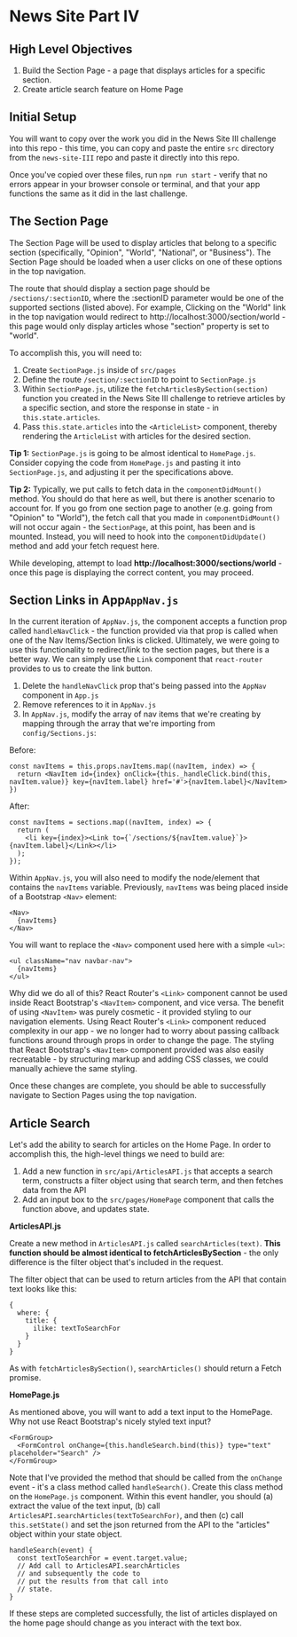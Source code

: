 # News Site Part IV

## High Level Objectives

  1. Build the Section Page - a page that displays articles for a specific section.
  2. Create article search feature on Home Page 

## Initial Setup

You will want to copy over the work you did in the News Site III challenge into this repo - this time, you can copy and paste the entire `src` directory from the `news-site-III` repo and paste it directly into this repo.

Once you've copied over these files, run `npm run start` - verify that no errors appear in your browser console or terminal, and that your app functions the same as it did in the last challenge.

## The Section Page
The Section Page will be used to display articles that belong to a specific section (specifically, "Opinion", "World", "National",  or "Business").  The Section Page should be loaded when a user clicks on one of these options in the top navigation.

The route that should display a section page should be `/sections/:sectionID`, where the :sectionID parameter would be one of the supported sections (listed above).  For example, Clicking on the "World" link in the top navigation would redirect to http://localhost:3000/section/world - this page would only display articles whose "section" property is set to "world".

To accomplish this, you will need to:

 1. Create `SectionPage.js` inside of `src/pages`
 2. Define the route `/section/:sectionID` to point to `SectionPage.js`
 3. Within `SectionPage.js`, utilize the `fetchArticlesBySection(section)` function you created in the News Site III challenge to retrieve articles by a specific section, and store the response in state - in `this.state.articles`.
 4. Pass `this.state.articles` into the `<ArticleList>` component, thereby rendering the `ArticleList` with articles for the desired section.

**Tip 1:** `SectionPage.js` is going to be almost identical to `HomePage.js`.  Consider copying the code from `HomePage.js` and pasting it into `SectionPage.js`, and adjusting it per the specifications above.

**Tip 2:** Typically, we put calls to fetch data in the `componentDidMount()` method.  You should do that here as well, but there is another scenario to account for.  If you go from one section page to another (e.g. going from "Opinion" to "World"), the fetch call that you made in `componentDidMount()` will not occur again - the `SectionPage`, at this point, has been and is mounted.  Instead, you will need to hook into the `componentDidUpdate()` method and add your fetch request here.

While developing, attempt to load **http://localhost:3000/sections/world** - once this page is displaying the correct content, you may proceed.

## Section Links in App`AppNav.js`

In the current iteration of `AppNav.js`, the component accepts a function prop called `handleNavClick` - the function provided via that prop is called when one of the Nav Items/Section links is clicked.  Ultimately, we were going to use this functionality to redirect/link to the section pages, but there is a better way.  We can simply use the `Link` component that `react-router` provides to us to create the link button.

 1. Delete the `handleNavClick` prop that's being passed into the `AppNav` component in `App.js`
 2. Remove references to it in `AppNav.js`
 3. In `AppNav.js`, modify the array of nav items that we're creating by mapping through the array that we're importing from `config/Sections.js`:

Before: 

  ```
  const navItems = this.props.navItems.map((navItem, index) => {
    return <NavItem id={index} onClick={this._handleClick.bind(this, navItem.value)} key={navItem.label} href='#'>{navItem.label}</NavItem>
  })
  ```

After:

  ```
  const navItems = sections.map((navItem, index) => {
    return (
      <li key={index}><Link to={`/sections/${navItem.value}`}>{navItem.label}</Link></li>
    );
  });
  ```

Within `AppNav.js`, you will also need to modify the node/element that contains the `navItems` variable.  Previously, `navItems` was being placed inside of a Bootstrap `<Nav>` element:

  ```
  <Nav>
    {navItems}  
  </Nav>
  ```

You will want to replace the `<Nav>` component used here with a simple `<ul>`:
  ```
  <ul className="nav navbar-nav">
    {navItems}
  </ul>
  ```

Why did we do all of this?  React Router's `<Link>` component cannot be used inside React Bootstrap's `<NavItem>` component, and vice versa.  The benefit of using `<NavItem>` was purely cosmetic - it provided styling to our navigation elements.  Using React Router's `<Link>` component reduced complexity in our app - we no longer had to worry about passing callback functions around through props in order to change the page.  The styling that React Bootstrap's `<NavItem>` component provided was also easily recreatable - by structuring markup and adding CSS classes, we could manually achieve the same styling.

Once these changes are complete, you should be able to successfully navigate to Section Pages using the top navigation.

## Article Search

Let's add the ability to search for articles on the Home Page.  In order to accomplish this, the high-level things we need to build are:

 1. Add a new function in `src/api/ArticlesAPI.js` that accepts a search term, constructs a filter object using that search term, and then fetches data from the API
 2. Add an input box to the `src/pages/HomePage` component that calls the function above, and updates state.

**ArticlesAPI.js**

Create a new method in `ArticlesAPI.js` called `searchArticles(text)`.  **This function should be almost identical to fetchArticlesBySection** - the only difference is the filter object that's included in the request.

The filter object that can be used to return articles from the API that contain text looks like this:

  ```
  {
    where: {
      title: {
        ilike: textToSearchFor
      }
    }
  }
  ```

As with `fetchArticlesBySection()`, `searchArticles()` should return a Fetch promise.

**HomePage.js**

As mentioned above, you will want to add a text input to the HomePage.  Why not use React Bootstrap's nicely styled text input?

  ```
  <FormGroup>
    <FormControl onChange={this.handleSearch.bind(this)} type="text" placeholder="Search" />
  </FormGroup>
  ```

Note that I've provided the method that should be called from the `onChange` event - it's a class method called `handleSearch()`.  Create this class method on the `HomePage.js` component.  Within this event handler, you should (a) extract the value of the text input, (b) call `ArticlesAPI.searchArticles(textToSearchFor)`, and then (c) call `this.setState()` and set the json returned from the API to the "articles" object within your state object.

  ```
  handleSearch(event) {
    const textToSearchFor = event.target.value;
    // Add call to ArticlesAPI.searchArticles
    // and subsequently the code to 
    // put the results from that call into
    // state.
  }
  ```

If these steps are completed successfully, the list of articles displayed on the home page should change as you interact with the text box.
